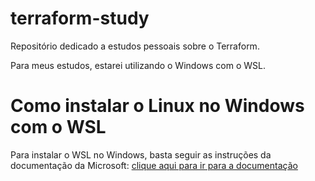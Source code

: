 # terraform-study
Repositório dedicado a estudos pessoais sobre o Terraform.

Para meus estudos, estarei utilizando o Windows com o WSL.

#  Como instalar o Linux no Windows com o WSL
Para instalar o WSL no Windows, basta seguir as instruções da documentação da Microsoft: [clique aqui para ir para a documentação](https://learn.microsoft.com/pt-br/windows/wsl/install)
